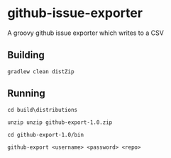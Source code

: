 github-issue-exporter
=====================

A groovy github issue exporter which writes to a CSV

Building
--------

`gradlew clean distZip` 


Running
--------
`cd build\distributions`

`unzip unzip github-export-1.0.zip`

`cd github-export-1.0/bin`

`github-export <username> <password> <repo>`
